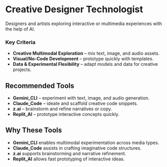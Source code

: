 # Creative Designer Technologist

Designers and artists exploring interactive or multimedia experiences with the help of AI.

### Key Criteria
- **Creative Multimodal Exploration** – mix text, image, and audio assets.
- **Visual/No-Code Development** – prototype quickly with templates.
- **Data & Experimental Flexibility** – adapt models and data for creative projects.

## Recommended Tools
- **Gemini_CLI** – experiment with text, image, and audio generation.
- **Claude_Code** – ideate and scaffold creative code snippets.
- **z.ai** – brainstorm and refine narratives or copy.
- **Replit_AI** – prototype interactive concepts quickly.

## Why These Tools
- **Gemini_CLI** enables multimodal experimentation across media types.
- **Claude_Code** assists in crafting imaginative code structures.
- **z.ai** supports brainstorming and narrative refinement.
- **Replit_AI** allows fast prototyping of interactive ideas.
